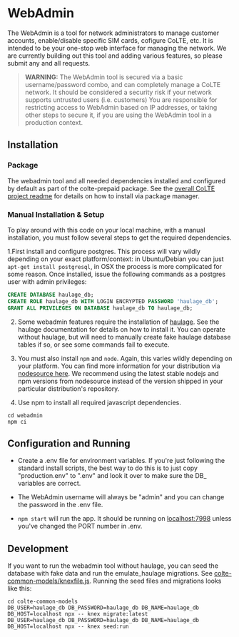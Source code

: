 # WebAdmin

The WebAdmin is a tool for network administrators to manage customer accounts,
enable/disable specific SIM cards, cofigure CoLTE, etc. It is intended to be
your one-stop web interface for managing the network. We are currently building
out this tool and adding various features, so please submit any and all
requests.

> **WARNING:** The WebAdmin tool is secured via a basic username/password combo,
> and can completely manage a CoLTE network. It should be considered a security
> risk if your network supports untrusted users (i.e. customers) You are
> responsible for restricting access to WebAdmin based on IP addresses, or
> taking other steps to secure it, if you are using the WebAdmin tool in a
> production context.

## Installation

### Package

The webadmin tool and all needed dependencies installed and configured by
default as part of the colte-prepaid package. See the [overall CoLTE project
readme](../README.md) for details on how to install via package manager.

### Manual Installation & Setup

To play around with this code on your local machine, with a manual installation,
you must follow several steps to get the required dependencies.

1.First install and configure postgres. This process will vary wildly depending on your
exact platform/context: in Ubuntu/Debian you can just `apt-get install postgresql`, in OSX the process is more complicated for some reason. Once
installed, issue the following commands as a postgres user with admin
privileges:

```sql
CREATE DATABASE haulage_db;
CREATE ROLE haulage_db WITH LOGIN ENCRYPTED PASSWORD 'haulage_db';
GRANT ALL PRIVILEGES ON DATABASE haulage_db TO haulage_db;
```

2. Some webadmin features require the installation of
   [haulage](https://github.com/uw-ictd/haulage/). See the haulage documentation
   for details on how to install it. You can operate without haulage, but will
   need to manually create fake haulage database tables if so, or see some
   commands fail to execute.

3. You must also install `npm` and `node`. Again, this varies wildly depending
   on your platform. You can find more information for your distribution via
   [nodesource here](https://github.com/nodesource/distributions). We recommend
   using the latest stable nodejs and npm versions from nodesource instead of the
   version shipped in your particular distribution's repository.

4. Use npm to install all required javascript dependencies.

```shell
cd webadmin
npm ci
```

## Configuration and Running

- Create a .env file for environment variables. If you're just following the
  standard install scripts, the best way to do this is to just copy
  "production.env" to ".env" and look it over to make sure the DB\_ variables
  are correct.

- The WebAdmin username will always be "admin" and you can change the password
  in the .env file.

- `npm start` will run the app. It should be running on
  [localhost:7998](http://localhost:7998/) unless you've changed the PORT number
  in .env.

## Development

If you want to run the webadmin tool without haulage, you can seed the database
with fake data and run the emulate_haulage migrations. See
[colte-common-models/knexfile.js](../colte-common-models/knexfile.js). Running
the seed files and migrations looks like this:

```shell
cd colte-common-models
DB_USER=haulage_db DB_PASSWORD=haulage_db DB_NAME=haulage_db DB_HOST=localhost npx -- knex migrate:latest
DB_USER=haulage_db DB_PASSWORD=haulage_db DB_NAME=haulage_db DB_HOST=localhost npx -- knex seed:run
```
